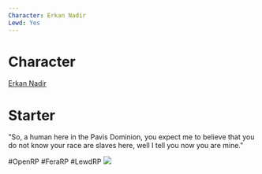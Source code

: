 ```yaml
---
Character: Erkan Nadir
Lewd: Yes
---
```

# Character
[Erkan Nadir](Erkan%20Nadir.md)

# Starter
"So, a human here in the Pavis Dominion, you expect me to believe that you do not know your race are slaves here, well I tell you now you are mine."
  

#OpenRP #FeraRP #LewdRP 
![](Erkan%20Nadir.jpg)